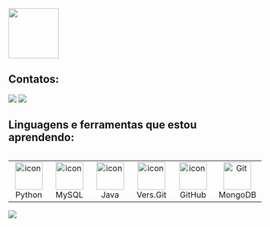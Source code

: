 <img src="https://media4.giphy.com/media/kSxi9DiWH4Q8q1Kbql/giphy.gif?cid=6c09b952u4r1lwucusqgb67907cgzzvq4molnald1zo44f2v&ep=v1_internal_gif_by_id&rid=giphy.gif&ct=s" width="100"> 

<h2 align="left">Contatos:</h2>
<p align="left">
<a href = "mailto:loyanemenezes.tec@gmail.com"><img src="https://img.shields.io/badge/-Gmail-%23333?style=for-the-badge&logo=gmail&logoColor=white" target="_blank""></a>
<a href="https://www.linkedin.com/in/loyane-menezes-218722272" target="_blank"><img src="https://img.shields.io/badge/-LinkedIn-%230077B5?style=for-the-badge&logo=linkedin&logoColor=white" target="_blank"></a> 
</p>


<h2 align="left">Linguagens e ferramentas que estou aprendendo:</h2>
<div style="display: flex; align-items: flex-start; align: center">
<table align="left">
  <tr>
    <td align="center" width="96">
        <img src="https://techstack-generator.vercel.app/python-icon.svg" alt="icon" width="55" height="55" />
      <br>Python
    </td>
    <td align="center" width="96">
        <img src="https://techstack-generator.vercel.app/mysql-icon.svg" alt="icon" width="55" height="55" />
      <br>MySQL
    </td>
    <td align="center" width="96">
        <img src="https://techstack-generator.vercel.app/-icon.javasvg" alt="icon" width="55" height="55" />
      <br>Java
    </td>
    <td align="center" width="96">
        <img src="https://github.com/user-attachments/assets/8ff1cd9b-0321-490b-9a34-da157c4708c1" alt="icon" width="55" height="55" />
      <br>Vers.Git 
    </td>
    <td align="center" width="96">
        <img src="https://github.com/user-attachments/assets/9e02f868-b734-41c8-baca-dd764218bf5d" alt="icon" width="55" height="55" />
      <br>GitHub
    </td>
    <td align="center" width="96"> 
        <img src="https://github.com/user-attachments/assets/9b0aaec1-7a64-43d6-8778-99982a83cb48" width="55" height="55" alt="Git" />
      <br>MongoDB
 </tr>
</table>
</div>

<img src="https://github.com/user-attachments/assets/f5a4a4f9-db58-467d-935c-424175a56abe">


